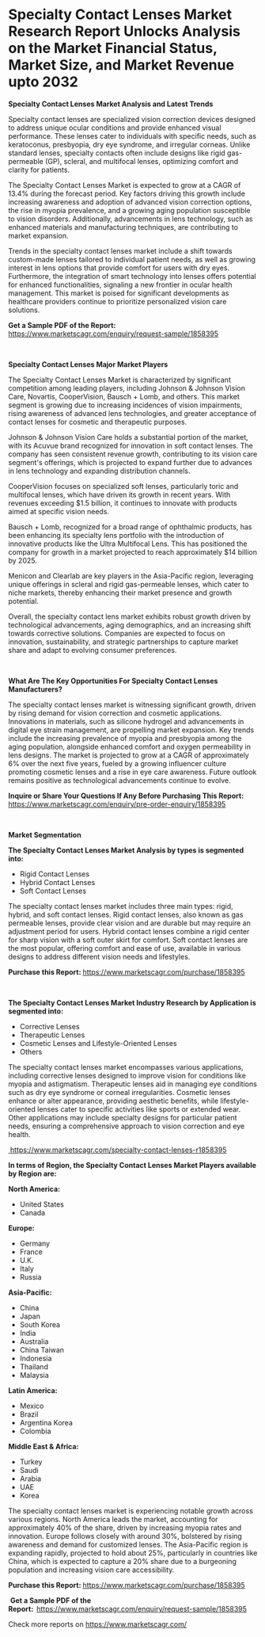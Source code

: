 <p><h1>Specialty Contact Lenses Market Research Report Unlocks Analysis on the Market Financial Status, Market Size, and Market Revenue upto 2032</h1></p><p><strong>Specialty Contact Lenses Market Analysis and Latest Trends</strong></p>
<p><p>Specialty contact lenses are specialized vision correction devices designed to address unique ocular conditions and provide enhanced visual performance. These lenses cater to individuals with specific needs, such as keratoconus, presbyopia, dry eye syndrome, and irregular corneas. Unlike standard lenses, specialty contacts often include designs like rigid gas-permeable (GP), scleral, and multifocal lenses, optimizing comfort and clarity for patients.</p><p>The Specialty Contact Lenses Market is expected to grow at a CAGR of 13.4% during the forecast period. Key factors driving this growth include increasing awareness and adoption of advanced vision correction options, the rise in myopia prevalence, and a growing aging population susceptible to vision disorders. Additionally, advancements in lens technology, such as enhanced materials and manufacturing techniques, are contributing to market expansion. </p><p>Trends in the specialty contact lenses market include a shift towards custom-made lenses tailored to individual patient needs, as well as growing interest in lens options that provide comfort for users with dry eyes. Furthermore, the integration of smart technology into lenses offers potential for enhanced functionalities, signaling a new frontier in ocular health management. This market is poised for significant developments as healthcare providers continue to prioritize personalized vision care solutions.</p></p>
<p><strong>Get a Sample PDF of the Report:&nbsp;</strong> <a href="https://www.marketscagr.com/enquiry/request-sample/1858395?utm_campaign=3448&utm_medium=2&utm_source=Github&utm_content=ia&utm_term=05042025&utm_id=specialty-contact-lenses">https://www.marketscagr.com/enquiry/request-sample/1858395</a></p>
<p>&nbsp;</p>
<p><strong>Specialty Contact Lenses Major Market Players</strong></p>
<p><p>The Specialty Contact Lenses Market is characterized by significant competition among leading players, including Johnson & Johnson Vision Care, Novartis, CooperVision, Bausch + Lomb, and others. This market segment is growing due to increasing incidences of vision impairments, rising awareness of advanced lens technologies, and greater acceptance of contact lenses for cosmetic and therapeutic purposes.</p><p>Johnson & Johnson Vision Care holds a substantial portion of the market, with its Acuvue brand recognized for innovation in soft contact lenses. The company has seen consistent revenue growth, contributing to its vision care segment's offerings, which is projected to expand further due to advances in lens technology and expanding distribution channels.</p><p>CooperVision focuses on specialized soft lenses, particularly toric and multifocal lenses, which have driven its growth in recent years. With revenues exceeding $1.5 billion, it continues to innovate with products aimed at specific vision needs.</p><p>Bausch + Lomb, recognized for a broad range of ophthalmic products, has been enhancing its specialty lens portfolio with the introduction of innovative products like the Ultra Multifocal Lens. This has positioned the company for growth in a market projected to reach approximately $14 billion by 2025.</p><p>Menicon and Clearlab are key players in the Asia-Pacific region, leveraging unique offerings in scleral and rigid gas-permeable lenses, which cater to niche markets, thereby enhancing their market presence and growth potential. </p><p>Overall, the specialty contact lens market exhibits robust growth driven by technological advancements, aging demographics, and an increasing shift towards corrective solutions. Companies are expected to focus on innovation, sustainability, and strategic partnerships to capture market share and adapt to evolving consumer preferences.</p></p>
<p>&nbsp;</p>
<p><strong>What Are The Key Opportunities For Specialty Contact Lenses Manufacturers?</strong></p>
<p><p>The specialty contact lenses market is witnessing significant growth, driven by rising demand for vision correction and cosmetic applications. Innovations in materials, such as silicone hydrogel and advancements in digital eye strain management, are propelling market expansion. Key trends include the increasing prevalence of myopia and presbyopia among the aging population, alongside enhanced comfort and oxygen permeability in lens designs. The market is projected to grow at a CAGR of approximately 6% over the next five years, fueled by a growing influencer culture promoting cosmetic lenses and a rise in eye care awareness. Future outlook remains positive as technological advancements continue to evolve.</p></p>
<p><strong>Inquire or Share Your Questions If Any Before Purchasing This Report:</strong> <a href="https://www.marketscagr.com/enquiry/pre-order-enquiry/1858395?utm_campaign=3448&utm_medium=2&utm_source=Github&utm_content=ia&utm_term=05042025&utm_id=specialty-contact-lenses">https://www.marketscagr.com/enquiry/pre-order-enquiry/1858395</a></p>
<p>&nbsp;</p>
<p><strong>Market Segmentation</strong></p>
<p><strong>The Specialty Contact Lenses Market Analysis by types is segmented into:</strong></p>
<p><ul><li>Rigid Contact Lenses</li><li>Hybrid Contact Lenses</li><li>Soft Contact Lenses</li></ul></p>
<p><p>The specialty contact lenses market includes three main types: rigid, hybrid, and soft contact lenses. Rigid contact lenses, also known as gas permeable lenses, provide clear vision and are durable but may require an adjustment period for users. Hybrid contact lenses combine a rigid center for sharp vision with a soft outer skirt for comfort. Soft contact lenses are the most popular, offering comfort and ease of use, available in various designs to address different vision needs and lifestyles.</p></p>
<p><strong>Purchase this Report:&nbsp;</strong><a href="https://www.marketscagr.com/purchase/1858395?utm_campaign=3448&utm_medium=2&utm_source=Github&utm_content=ia&utm_term=05042025&utm_id=specialty-contact-lenses">https://www.marketscagr.com/purchase/1858395</a></p>
<p>&nbsp;</p>
<p><strong>The Specialty Contact Lenses Market Industry Research by Application is segmented into:</strong></p>
<p><ul><li>Corrective Lenses</li><li>Therapeutic Lenses</li><li>Cosmetic Lenses and Lifestyle-Oriented Lenses</li><li>Others</li></ul></p>
<p><p>The specialty contact lenses market encompasses various applications, including corrective lenses designed to improve vision for conditions like myopia and astigmatism. Therapeutic lenses aid in managing eye conditions such as dry eye syndrome or corneal irregularities. Cosmetic lenses enhance or alter appearance, providing aesthetic benefits, while lifestyle-oriented lenses cater to specific activities like sports or extended wear. Other applications may include specialty designs for particular patient needs, ensuring a comprehensive approach to vision correction and eye health.</p></p>
<p><a href="https://www.marketscagr.com/specialty-contact-lenses-r1858395?utm_campaign=3448&utm_medium=2&utm_source=Github&utm_content=ia&utm_term=05042025&utm_id=specialty-contact-lenses">&nbsp;https://www.marketscagr.com/specialty-contact-lenses-r1858395</a></p>
<p><strong>In terms of Region, the Specialty Contact Lenses Market Players available by Region are:</strong></p>
<p>
    <p> <strong> North America: </strong>
        <ul>
            <li>United States</li>
            <li>Canada</li>
        </ul>
        </p> 
    <p> <strong> Europe: </strong>
        <ul>
            <li>Germany</li>
            <li>France</li>
            <li>U.K.</li>
            <li>Italy</li>
            <li>Russia</li>
        </ul>
        </p> 
    <p> <strong> Asia-Pacific: </strong>
        <ul>
            <li>China</li>
            <li>Japan</li>
            <li>South Korea</li>
            <li>India</li>
            <li>Australia</li>
            <li>China Taiwan</li>
            <li>Indonesia</li>
            <li>Thailand</li>
            <li>Malaysia</li>
        </ul>
        </p> 
    <p> <strong> Latin America: </strong>
        <ul>
            <li>Mexico</li>
            <li>Brazil</li>
            <li>Argentina Korea</li>
            <li>Colombia</li>
        </ul>
        </p> 
    <p> <strong> Middle East & Africa: </strong>
        <ul>
            <li>Turkey</li>
            <li>Saudi</li>
            <li>Arabia</li>
            <li>UAE</li>
            <li>Korea</li>
        </ul>
    </p>
    </p>
<p><p>The specialty contact lenses market is experiencing notable growth across various regions. North America leads the market, accounting for approximately 40% of the share, driven by increasing myopia rates and innovation. Europe follows closely with around 30%, bolstered by rising awareness and demand for customized lenses. The Asia-Pacific region is expanding rapidly, projected to hold about 25%, particularly in countries like China, which is expected to capture a 20% share due to a burgeoning population and increasing vision care accessibility.</p></p>
<p><strong>Purchase this Report: </strong><a href="https://www.marketscagr.com/purchase/1858395?utm_campaign=3448&utm_medium=2&utm_source=Github&utm_content=ia&utm_term=05042025&utm_id=specialty-contact-lenses">https://www.marketscagr.com/purchase/1858395</a></p>
<p>&nbsp;<strong>Get a Sample PDF of the Report:&nbsp;&nbsp;</strong><a href="https://www.marketscagr.com/enquiry/request-sample/1858395?utm_campaign=3448&utm_medium=2&utm_source=Github&utm_content=ia&utm_term=05042025&utm_id=specialty-contact-lenses">https://www.marketscagr.com/enquiry/request-sample/1858395</a></p>
<p><strong></strong></p>
<p>Check more reports on <a href="https://www.marketscagr.com/?utm_campaign=3448&utm_medium=2&utm_source=Github&utm_content=ia&utm_term=05042025&utm_id=specialty-contact-lenses">https://www.marketscagr.com/</a></p>